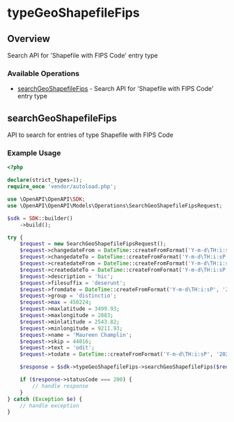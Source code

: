 # typeGeoShapefileFips

## Overview

Search API for 'Shapefile with FIPS Code' entry type

### Available Operations

* [searchGeoShapefileFips](#searchgeoshapefilefips) - Search API for 'Shapefile with FIPS Code' entry type

## searchGeoShapefileFips

API to search for entries of type Shapefile with FIPS Code

### Example Usage

```php
<?php

declare(strict_types=1);
require_once 'vendor/autoload.php';

use \OpenAPI\OpenAPI\SDK;
use \OpenAPI\OpenAPI\Models\Operations\SearchGeoShapefileFipsRequest;

$sdk = SDK::builder()
    ->build();

try {
    $request = new SearchGeoShapefileFipsRequest();
    $request->changedateFrom = DateTime::createFromFormat('Y-m-d\TH:i:sP', '2022-08-13T01:51:09.877Z');
    $request->changedateTo = DateTime::createFromFormat('Y-m-d\TH:i:sP', '2022-08-26T03:09:04.188Z');
    $request->createdateFrom = DateTime::createFromFormat('Y-m-d\TH:i:sP', '2022-09-30T18:20:54.048Z');
    $request->createdateTo = DateTime::createFromFormat('Y-m-d\TH:i:sP', '2022-12-05T10:40:26.460Z');
    $request->description = 'hic';
    $request->filesuffix = 'deserunt';
    $request->fromdate = DateTime::createFromFormat('Y-m-d\TH:i:sP', '2022-03-31T22:08:57.998Z');
    $request->group = 'distinctio';
    $request->max = 450224;
    $request->maxlatitude = 3499.93;
    $request->maxlongitude = 2883;
    $request->minlatitude = 2543.82;
    $request->minlongitude = 9211.93;
    $request->name = 'Maureen Champlin';
    $request->skip = 44016;
    $request->text = 'odit';
    $request->todate = DateTime::createFromFormat('Y-m-d\TH:i:sP', '2022-05-14T18:52:42.885Z');

    $response = $sdk->typeGeoShapefileFips->searchGeoShapefileFips($request);

    if ($response->statusCode === 200) {
        // handle response
    }
} catch (Exception $e) {
    // handle exception
}
```
